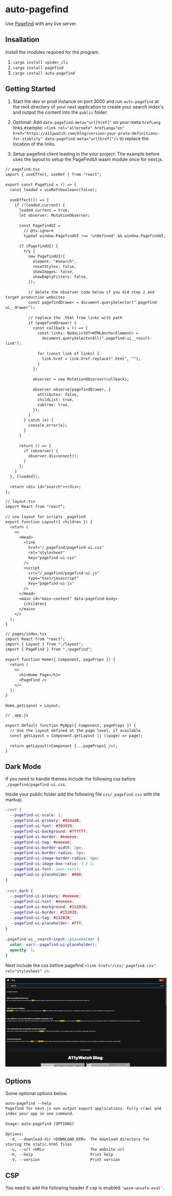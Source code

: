 # auto-pagefind

Use [Pagefind](https://pagefind.app/) with any live server.

## Insallation

Install the modules required for the program.

1. `cargo install spider_cli`
1. `cargo install pagefind`
1. `cargo install auto-pagefind`

## Getting Started

1. Start the dev or prod instance on port 3000 and run `auto-pagefind` at the root directory of your next application to create your search index's and output the content into the `public` folder.

2. Optional: Add `data-pagefind-meta="url[href]"` on your meta `hrefLang` links example: `<link rel="alternate" hrefLang="en" href="https://a11ywatch.com/blog/version-your-proto-definitions-for-stablity" data-pagefind-meta="url[href]"/>` to replace the location of the links.

3. Setup pagefind client loading in the your project. The example before uses the layout to setup the PageFindUI wasm module once for next.js.

```tsx
// pagefind.tsx
import { useEffect, useRef } from "react";

export const PageFind = () => {
  const loaded = useRef<boolean>(false);

  useEffect(() => {
    if (!loaded.current) {
      loaded.current = true;
      let observer: MutationObserver;

      const PagefindUI =
        // @ts-ignore
        typeof window.PagefindUI !== "undefined" && window.PagefindUI;

      if (PagefindUI) {
        try {
          new PagefindUI({
            element: "#search",
            resetStyles: false,
            showImages: false,
            showEmptyFilters: false,
          });

          // delete the observer code below if you did step 2 and target production websites
          const pagefindDrawer = document.querySelector(".pagefind-ui__drawer");

          // replace the .html from links with path
          if (pagefindDrawer) {
            const callback = () => {
              const links: NodeListOf<HTMLAnchorElement> =
                document.querySelectorAll(".pagefind-ui__result-link");

              for (const link of links) {
                link.href = link.href.replace(".html", "");
              }
            };

            observer = new MutationObserver(callback);

            observer.observe(pagefindDrawer, {
              attributes: false,
              childList: true,
              subtree: true,
            });
          }
        } catch (e) {
          console.error(e);
        }
      }

      return () => {
        if (observer) {
          observer.disconnect();
        }
      };
    }
  }, [loaded]);

  return <div id="search"></div>;
};
```

```tsx
// layout.tsx
import React from "react";

// use layout for scripts _pagefind
export function Layout({ children }) {
  return (
    <>
      <Head>
        <link
          href="/_pagefind/pagefind-ui.css"
          rel="stylesheet"
          key="pagefind-ui-css"
        />
        <script
          src="/_pagefind/pagefind-ui.js"
          type="text/javascript"
          key="pagefind-ui-js"
        />
      </Head>
      <main id="main-content" data-pagefind-body>
        {children}
      </main>
    </>
  );
}
```

```tsx
// pages/index.tsx
import React from "react";
import { Layout } from "./layout";
import { PageFind } from "./pagefind";

export function Home({ Component, pageProps }) {
  return (
    <>
      <h1>Home Page</h1>
      <PageFind />
    </>
  );
}

Home.getLayout = Layout;
```

```tsx
// _app.js

export default function MyApp({ Component, pageProps }) {
  // Use the layout defined at the page level, if available
  const getLayout = Component.getLayout || ((page) => page);

  return getLayout(<Component {...pageProps} />);
}
```

## Dark Mode

If you need to handle themes include the following css before `_/pagefind/pagefind-ui.css`.

Inside your public folder add the following file `css/_pagefind.css` with the markup.

```css
:root {
  --pagefind-ui-scale: 1;
  --pagefind-ui-primary: #034ad8;
  --pagefind-ui-text: #393939;
  --pagefind-ui-background: #ffffff;
  --pagefind-ui-border: #eeeeee;
  --pagefind-ui-tag: #eeeeee;
  --pagefind-ui-border-width: 2px;
  --pagefind-ui-border-radius: 8px;
  --pagefind-ui-image-border-radius: 8px;
  --pagefind-ui-image-box-ratio: 3 / 2;
  --pagefind-ui-font: sans-serif;
  --pagefind-ui-placeholder: #000;
}

:root.dark {
  --pagefind-ui-primary: #eeeeee;
  --pagefind-ui-text: #eeeeee;
  --pagefind-ui-background: #152028;
  --pagefind-ui-border: #152028;
  --pagefind-ui-tag: #152028;
  --pagefind-ui-placeholder: #fff;
}

.pagefind-ui__search-input::placeholder {
  color: var(--pagefind-ui-placeholder);
  opacity: 1;
}
```

Next include the css before pagefind `<link href="/css/_pagefind.css" rel="stylesheet" />`.

![Example of pagefind being used with the A11yWatch blog](example.png)

## Options

Some optional options below.

```
auto-pagefind --help
Pagefind for next.js non output export applications. Fully crawl and index your app in one command.

Usage: auto-pagefind [OPTIONS]

Options:
  -d, --download-dir <DOWNLOAD_DIR>  The download directory for storing the static.html files
  -u, --url <URL>                    The website url
  -h, --help                         Print help
  -V, --version                      Print version
```

## CSP

You need to add the following header if csp is enabled `'wasm-unsafe-eval'`.
